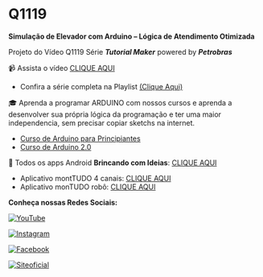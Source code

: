 # Q1119
**Simulação de Elevador com Arduino – Lógica de Atendimento Otimizada**

Projeto do Vídeo Q1119 Série **_Tutorial Maker_** powered by **_Petrobras_**

:video_camera: Assista o vídeo [CLIQUE AQUI](https://youtu.be/fg5zvM4mVa0)

- Confira a série completa na Playlist [(Clique Aqui)](https://www.youtube.com/playlist?list=PL7CjOZ3q8fMfSiij6-3jm6nDhk7XdAp0p)


:mortar_board: Aprenda a programar ARDUINO com nossos cursos e aprenda a desenvolver sua própria lógica da programação e ter uma maior independencia, sem precisar copiar sketchs na internet.
- [Curso de Arduino para Principiantes](https://cursodearduino.net/principiantes/) 
- [Curso de Arduino 2.0](https://cursodearduino.net/)

:iphone: Todos os apps Android **Brincando com Ideias**: [CLIQUE AQUI](https://play.google.com/store/apps/developer?id=Brincando+com+Ideias&hl=pt_BR) 

 - Aplicativo montTUDO 4 canais: [CLIQUE AQUI](https://play.google.com/store/apps/details?id=appinventor.ai_thiago_vilella.montTUDO_4_Canais)
 - Aplicativo monTUDO robô: [CLIQUE AQUI](https://play.google.com/store/apps/details?id=appinventor.ai_flaviosg_2407.montTUDO_Robo)

**Conheça nossas Redes Sociais:**

[![YouTube](https://img.shields.io/badge/YouTube-%23FF0000.svg?style=for-the-badge&logo=YouTube&logoColor=white)  ](https://www.youtube.com/channel/UCcGk83PAQ5aGR7IVlD_cBaw/)

[![Instagram](https://img.shields.io/badge/Instagram-%23E4405F.svg?style=for-the-badge&logo=Instagram&logoColor=white)](https://www.instagram.com/brincandocomideias/)

[![Facebook](https://img.shields.io/badge/Facebook-%231877F2.svg?style=for-the-badge&logo=Facebook&logoColor=white)](https://www.facebook.com/paginaBrincandoComIdeias/)

[![Siteoficial](https://img.shields.io/badge/🌐-SITE%20OFICIAL-brightgreen)](https://www.brincandocomideias.com/)
